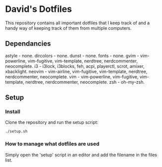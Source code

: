 # David's Dotfiles
This repository contains all important dotfiles that I keep track of and a handy way of keeping track of them from multiple computers.

## Dependancies
astyle - none.
dircolors - none.
dunst - none.
fonts - none.
gvim - vim-powerline, vim-fugitive, vim-template, nerdtree, nerdcommenter, neocomplete.
i3 - i3lock, i3blocks, feh, acpi, playerctl, scrot, amixer, xbacklight.
neovim - vim-airline, vim-fugitive, vim-template, nerdtree, nerdcommenter, neocomplete.
vim - vim-powerline, vim-fugitive, vim-template, nerdtree, nerdcommenter, neocomplete.
zsh - oh-my-zsh.

## Setup
### Install
Clone the repository and run the setup script:

`./setup.sh`

### How to manage what dotfiles are used
Simply open the 'setup' script in an editor and add the filename in the files list.
